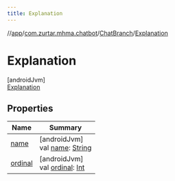 ```yaml
---
title: Explanation
---
```

//[app](../../../../index.html)/[com.zurtar.mhma.chatbot](../../index.html)/[ChatBranch](../index.html)/[Explanation](index.html)



# Explanation



[androidJvm]\
[Explanation](index.html)



## Properties


| Name | Summary |
|---|---|
| [name](index.html#-372974862%2FProperties%2F-451970049) | [androidJvm]<br>val [name](index.html#-372974862%2FProperties%2F-451970049): [String](https://kotlinlang.org/api/core/kotlin-stdlib/kotlin/-string/index.html) |
| [ordinal](index.html#-739389684%2FProperties%2F-451970049) | [androidJvm]<br>val [ordinal](index.html#-739389684%2FProperties%2F-451970049): [Int](https://kotlinlang.org/api/core/kotlin-stdlib/kotlin/-int/index.html) |
